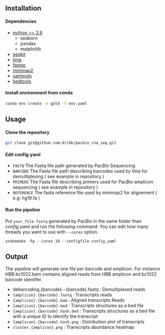 ## Installation
#### Dependencies 
* [python >= 3.9 ](https://www.python.org/downloads)
   - seaborn
   - pandas
   - matplotlib
* [seqkit](https://bioinf.shenwei.me/seqkit/)
* [lima](https://lima.how/)
* [fastqc](https://www.bioinformatics.babraham.ac.uk/projects/fastqc/)
* [minimap2](https://lh3.github.io/minimap2/)
* [samtools](http://www.htslib.org/)
* [bedtools](https://bedtools.readthedocs.io/en/latest/) 

#### Install environment from conda 

```bash
conda env create -n gold -f env.yaml
````

## Usage 

#### Clone the repository

```bash
git clone git@github.com:dridk/pacbio_rna_seq.git
```

#### Edit config.yaml
- ```FASTQ``` The Fastq file path generated by PacBio Sequencing 
- ```BARCODE``` The Fasta file path describing barcodes used by lima for demultiplexing ( see example in repository ) 
- ```PRIMERS``` The Fasta file describing primers used for PacBio amplicon sequencing ( see example in repository ) 
- ```REFERENCE``` The fasta reference file used by minimap2 for alignement ( e.g: hg19.fa ) 


#### Run the pipeline 

Put ```your_file.fastq``` generated by PacBio in the same folder than *config.yaml* and run the following command. 
You can edit how many threads you want to use with ```--cores``` option.

```
snakemake -Fp --cores 10 --configfile config.yaml 
```

## Output 

The pipeline will generate one file per barcode and amplicon. 
For instance HBB.bc1022.bam contains aligned reads from HBB amplicon and bc1022 barcode identifer.

- debarcoding.{barcode}--{barcode}.fastq : Demultiplexed reads 
- ```{amplicon}.{barcode}.fastq```  : Transcripts reads
- ```{amplicon}.{barcode}.bam```  : Aligned transcripts Reads 
- ```{amplicon}.{barcode}.bed```  : Transcripts structures as a bed file 
- ```{amplicon}.{barcode}.hash.bed```  : Transcripts structures as a bed file with a unique ID to identify the transcript
- ```{amplicon}.{barcode}.hash.png```  : Distribution plot of transcripts
- ```cluster.{amplicon}.png```  : Transcripts abundance heatmap 












